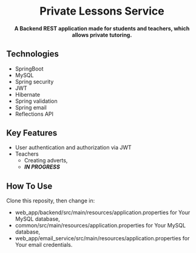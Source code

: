 
<h1 align="center">Private Lessons Service</h1>

<h4 align="center">A Backend REST application made for students and teachers, which allows private tutoring.</h4>


## Technologies
* SpringBoot 
* MySQL
* Spring security
* JWT
* Hibernate
* Spring validation
* Spring email
* Reflections API

## Key Features

* User authentication and authorization via JWT
* Teachers
  - Creating adverts,
  -  ***IN PROGRESS***


## How To Use

Clone this reposity, then change in:
  - web_app/backend/src/main/resources/application.properties for Your MySQL database,
  - common/src/main/resources/application.properties for Your MySQL database,
  - web_app/email_service/src/main/resources/application.properties for Your email credentials.


